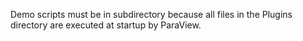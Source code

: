 Demo scripts must be in subdirectory because all files in the Plugins directory are executed at startup by ParaView.